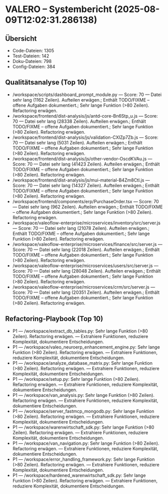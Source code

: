 # VALERO – Systembericht (2025-08-09T12:02:31.286138)

## Übersicht
- Code-Dateien: 1305
- Test-Dateien: 142
- Doku-Dateien: 798
- Config-Dateien: 384

## Qualitätsanalyse (Top 10)
- /workspace/scripts/dashboard_prompt_module.py — Score: 70 — Datei sehr lang (1162 Zeilen). Aufteilen erwägen.; Enthält TODO/FIXME – offene Aufgaben dokumentiert.; Sehr lange Funktion (>80 Zeilen). Refactoring erwägen.
- /workspace/frontend/dist-analysis/js/antd-core-Bn6Stp_u.js — Score: 70 — Datei sehr lang (28338 Zeilen). Aufteilen erwägen.; Enthält TODO/FIXME – offene Aufgaben dokumentiert.; Sehr lange Funktion (>80 Zeilen). Refactoring erwägen.
- /workspace/frontend/dist-analysis/js/validation-CXIZp7Zb.js — Score: 70 — Datei sehr lang (5031 Zeilen). Aufteilen erwägen.; Enthält TODO/FIXME – offene Aufgaben dokumentiert.; Sehr lange Funktion (>80 Zeilen). Refactoring erwägen.
- /workspace/frontend/dist-analysis/js/other-vendor-OscdKVAu.js — Score: 70 — Datei sehr lang (41423 Zeilen). Aufteilen erwägen.; Enthält TODO/FIXME – offene Aufgaben dokumentiert.; Sehr lange Funktion (>80 Zeilen). Refactoring erwägen.
- /workspace/frontend/dist-analysis/js/mui-material-B4Zm8Ctl.js — Score: 70 — Datei sehr lang (14327 Zeilen). Aufteilen erwägen.; Enthält TODO/FIXME – offene Aufgaben dokumentiert.; Sehr lange Funktion (>80 Zeilen). Refactoring erwägen.
- /workspace/frontend/components/erp/PurchaseOrder.tsx — Score: 70 — Datei sehr lang (962 Zeilen). Aufteilen erwägen.; Enthält TODO/FIXME – offene Aufgaben dokumentiert.; Sehr lange Funktion (>80 Zeilen). Refactoring erwägen.
- /workspace/valeoflow-enterprise/microservices/inventory/src/server.js — Score: 70 — Datei sehr lang (21078 Zeilen). Aufteilen erwägen.; Enthält TODO/FIXME – offene Aufgaben dokumentiert.; Sehr lange Funktion (>80 Zeilen). Refactoring erwägen.
- /workspace/valeoflow-enterprise/microservices/finance/src/server.js — Score: 70 — Datei sehr lang (22018 Zeilen). Aufteilen erwägen.; Enthält TODO/FIXME – offene Aufgaben dokumentiert.; Sehr lange Funktion (>80 Zeilen). Refactoring erwägen.
- /workspace/valeoflow-enterprise/microservices/users/src/server.js — Score: 70 — Datei sehr lang (28048 Zeilen). Aufteilen erwägen.; Enthält TODO/FIXME – offene Aufgaben dokumentiert.; Sehr lange Funktion (>80 Zeilen). Refactoring erwägen.
- /workspace/valeoflow-enterprise/microservices/crm/src/server.js — Score: 70 — Datei sehr lang (20351 Zeilen). Aufteilen erwägen.; Enthält TODO/FIXME – offene Aufgaben dokumentiert.; Sehr lange Funktion (>80 Zeilen). Refactoring erwägen.

## Refactoring-Playbook (Top 10)
- P1 — /workspace/extract_db_tables.py: Sehr lange Funktion (>80 Zeilen). Refactoring erwägen. — Extrahiere Funktionen, reduziere Komplexität, dokumentiere Entscheidungen.
- P1 — /workspace/valeo_neuroerp_enhancement_engine.py: Sehr lange Funktion (>80 Zeilen). Refactoring erwägen. — Extrahiere Funktionen, reduziere Komplexität, dokumentiere Entscheidungen.
- P1 — /workspace/analyze_database_matrix.py: Sehr lange Funktion (>80 Zeilen). Refactoring erwägen. — Extrahiere Funktionen, reduziere Komplexität, dokumentiere Entscheidungen.
- P1 — /workspace/setup.py: Sehr lange Funktion (>80 Zeilen). Refactoring erwägen. — Extrahiere Funktionen, reduziere Komplexität, dokumentiere Entscheidungen.
- P1 — /workspace/van_analysis.py: Sehr lange Funktion (>80 Zeilen). Refactoring erwägen. — Extrahiere Funktionen, reduziere Komplexität, dokumentiere Entscheidungen.
- P1 — /workspace/server_fastmcp_mongodb.py: Sehr lange Funktion (>80 Zeilen). Refactoring erwägen. — Extrahiere Funktionen, reduziere Komplexität, dokumentiere Entscheidungen.
- P1 — /workspace/warenwirtschaft_sdk.py: Sehr lange Funktion (>80 Zeilen). Refactoring erwägen. — Extrahiere Funktionen, reduziere Komplexität, dokumentiere Entscheidungen.
- P1 — /workspace/van_navigation.py: Sehr lange Funktion (>80 Zeilen). Refactoring erwägen. — Extrahiere Funktionen, reduziere Komplexität, dokumentiere Entscheidungen.
- P1 — /workspace/error_handling_framework.py: Sehr lange Funktion (>80 Zeilen). Refactoring erwägen. — Extrahiere Funktionen, reduziere Komplexität, dokumentiere Entscheidungen.
- P1 — /workspace/hardened_warenwirtschaft_sdk.py: Sehr lange Funktion (>80 Zeilen). Refactoring erwägen. — Extrahiere Funktionen, reduziere Komplexität, dokumentiere Entscheidungen.